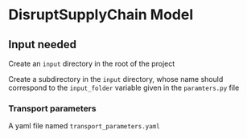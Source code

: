 # DisruptSupplyChain Model

## Input needed

Create an `input` directory in the root of the project

Create a subdirectory in the `input` directory, whose name should correspond to the `input_folder` variable given in the `paramters.py` file

### Transport parameters

A yaml file named `transport_parameters.yaml`